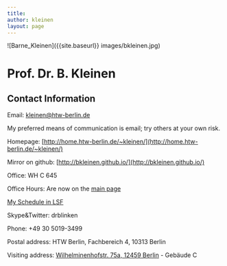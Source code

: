 ```yaml
---
title:
author: kleinen
layout: page
---
```

<span class = "float-right">
![Barne_Kleinen]({{site.baseurl}} images/bkleinen.jpg)
</span>

# Prof. Dr. B. Kleinen

## Contact Information
Email: kleinen@htw-berlin.de

My preferred means of communication is email; try others at your own risk.

Homepage: [http://home.htw-berlin.de/~kleinen/](http://home.htw-berlin.de/~kleinen/)

Mirror on github: [http://bkleinen.github.io/](http://bkleinen.github.io/)

Office: WH C 645

Office Hours: Are now on the [main page]({{site.baseurl}})

[My Schedule in LSF](https://lsf.htw-berlin.de/qisserver/rds?state=wplan&act=DDozent&pool=DDozent&show=plan&P.vx=kurz&personal.pid=3545)

Skype&Twitter: drblinken

Phone: +49 30 5019-3499

Postal address:
HTW Berlin, Fachbereich 4, 10313 Berlin

Visiting address:
[Wilhelminenhofstr. 75a, 12459 Berlin](https://www.htw-berlin.de/campus/campus-wilhelminenhof/) - Gebäude C
